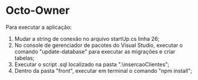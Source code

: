# Octo-Owner

Para executar a aplicação:
  1. Mudar a string de conexão no arquivo startUp.cs linha 26;
  2. No console de gerenciador de pacotes do Visual Studio, executar o comando "update-database" para executar as migrações e criar tabelas;
  3. Executar o script .sql localizado na pasta ".\insercaoClientes";
  4. Dentro da pasta "front", executar em terminal o comando "npm install";
